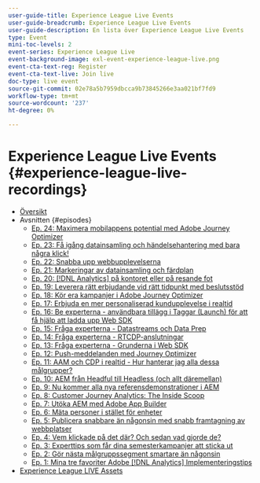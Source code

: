 ```yaml
---
user-guide-title: Experience League Live Events
user-guide-breadcrumb: Experience League Live Events
user-guide-description: En lista över Experience League Live Events
type: Event
mini-toc-levels: 2
event-series: Experience League Live
event-background-image: exl-event-experience-league-live.png
event-cta-text-reg: Register
event-cta-text-live: Join live
doc-type: live event
source-git-commit: 02e78a5b7959dbcca9b73845266e3aa021bf7fd9
workflow-type: tm+mt
source-wordcount: '237'
ht-degree: 0%

---
```



# Experience League Live Events {#experience-league-live-recordings}

+ [Översikt](overview.md)
+ Avsnitten {#episodes}
   + [Ep. 24: Maximera mobilappens potential med Adobe Journey Optimizer](episodes/exl-live-episode-5-24-23.md)
   + [Ep. 23: Få igång datainsamling och händelsehantering med bara några klick!](episodes/exl-live-episode-4-25-23.md)
   + [Ep. 22: Snabba upp webbupplevelserna](episodes/exl-live-episode-2-16-23.md)
   + [Ep. 21: Markeringar av datainsamling och färdplan](episodes/exl-live-episode-1-26-23.md)
   + [Ep. 20: [!DNL Analytics] på kontoret eller på resande fot](episodes/exl-live-episode-11-18-22.md)
   + [Ep. 19: Leverera rätt erbjudande vid rätt tidpunkt med beslutsstöd](episodes/exl-live-episode-10-25-22.md)
   + [Ep. 18: Kör era kampanjer i Adobe Journey Optimizer](episodes/exl-live-episode-09-22-22.md)
   + [Ep. 17: Erbjuda en mer personaliserad kundupplevelse i realtid](episodes/exl-live-episode-09-20-22.md)
   + [Ep. 16: Be experterna - användbara tillägg i Taggar (Launch) för att få hjälp att ladda upp Web SDK](episodes/exl-live-episode-08-23-22.md)
   + [Ep. 15: Fråga experterna - Datastreams och Data Prep](episodes/exl-live-episode-07-21-22.md)
   + [Ep. 14: Fråga experterna - RTCDP-anslutningar](episodes/exl-live-episode-06-23-22.md)
   + [Ep. 13: Fråga experterna - Grunderna i Web SDK](episodes/exl-live-episode-05-26-22.md)
   + [Ep. 12: Push-meddelanden med Journey Optimizer](episodes/exl-live-episode-05-12-22.md)
   + [Ep. 11: AAM och CDP i realtid - Hur hanterar jag alla dessa målgrupper?](episodes/exl-live-episode-04-28-22.md)
   + [Ep. 10: AEM från Headful till Headless (och allt däremellan)](episodes/exl-live-episode-04-21-22.md)
   + [Ep. 9: Nu kommer alla nya referensdemonstrationer i AEM](episodes/exl-live-episode-02-03-22.md)
   + [Ep. 8: Customer Journey Analytics: The Inside Scoop](episodes/exl-live-episode-08.md)
   + [Ep. 7: Utöka AEM med Adobe App Builder](episodes/exl-live-episode-07.md)
   + [Ep. 6: Mäta personer i stället för enheter](episodes/exl-live-episode-06.md)
   + [Ep. 5: Publicera snabbare än någonsin med snabb framtagning av webbplatser](episodes/exl-live-episode-05.md)
   + [Ep. 4: Vem klickade på det där? Och sedan vad gjorde de?](episodes/exl-live-episode-04.md)
   + [Ep. 3: Experttips som får dina semesterkampanjer att sticka ut](episodes/exl-live-episode-03.md)
   + [Ep. 2: Gör nästa målgruppssegment smartare än någonsin](episodes/exl-live-episode-02.md)
   + [Ep. 1: Mina tre favoriter Adobe [!DNL Analytics] Implementeringstips](episodes/exl-live-episode-01.md)
+ [Experience League LIVE Assets](exl-live-assets.md)
